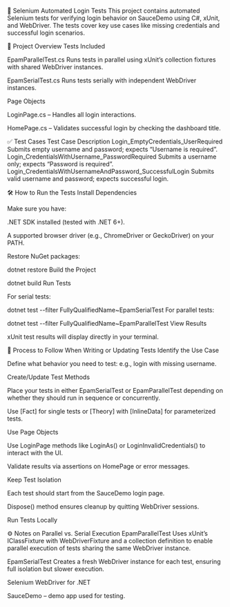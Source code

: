 ﻿🚀 Selenium Automated Login Tests
This project contains automated Selenium tests for verifying login behavior on SauceDemo using C#, xUnit, and WebDriver. The tests cover key use cases like missing credentials and successful login scenarios.

📂 Project Overview
Tests Included

EpamParallelTest.cs
Runs tests in parallel using xUnit’s collection fixtures with shared WebDriver instances.

EpamSerialTest.cs
Runs tests serially with independent WebDriver instances.

Page Objects

LoginPage.cs – Handles all login interactions.

HomePage.cs – Validates successful login by checking the dashboard title.

✅ Test Cases
Test Case	Description
Login_EmptyCredentials_UserRequired	Submits empty username and password; expects “Username is required”.
Login_CredentialsWithUsername_PasswordRequired	Submits a username only; expects “Password is required”.
Login_CredentialsWithUsernameAndPassword_SuccessfulLogin	Submits valid username and password; expects successful login.

🛠️ How to Run the Tests
Install Dependencies

Make sure you have:

.NET SDK installed (tested with .NET 6+).

A supported browser driver (e.g., ChromeDriver or GeckoDriver) on your PATH.

Restore NuGet packages:

dotnet restore
Build the Project


dotnet build
Run Tests

For serial tests:


dotnet test --filter FullyQualifiedName~EpamSerialTest
For parallel tests:


dotnet test --filter FullyQualifiedName~EpamParallelTest
View Results

xUnit test results will display directly in your terminal.

🔑 Process to Follow When Writing or Updating Tests
Identify the Use Case

Define what behavior you need to test: e.g., login with missing username.

Create/Update Test Methods

Place your tests in either EpamSerialTest or EpamParallelTest depending on whether they should run in sequence or concurrently.

Use [Fact] for single tests or [Theory] with [InlineData] for parameterized tests.

Use Page Objects

Use LoginPage methods like LoginAs() or LoginInvalidCredentials() to interact with the UI.

Validate results via assertions on HomePage or error messages.

Keep Test Isolation

Each test should start from the SauceDemo login page.

Dispose() method ensures cleanup by quitting WebDriver sessions.

Run Tests Locally


⚙️ Notes on Parallel vs. Serial Execution
EpamParallelTest
Uses xUnit’s IClassFixture with WebDriverFixture and a collection definition to enable parallel execution of tests sharing the same WebDriver instance.

EpamSerialTest
Creates a fresh WebDriver instance for each test, ensuring full isolation but slower execution.

Selenium WebDriver for .NET

SauceDemo – demo app used for testing.